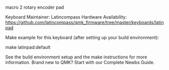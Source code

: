 macro 2 rotary encoder pad

 Keyboard Maintainer: Latincompass
Hardware Availability: https://github.com/latincompass/qmk_firmware/tree/master/keyboards/latinpad

 Make example for this keyboard (after setting up your build environment):

 make latinpad:default

 See the build environment setup and the make instructions for more information. Brand new to QMK? Start with our Complete Newbs Guide.
